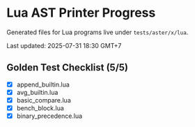 # Lua AST Printer Progress

Generated files for Lua programs live under `tests/aster/x/lua`.

Last updated: 2025-07-31 18:30 GMT+7

## Golden Test Checklist (5/5)
- [x] append_builtin.lua
- [x] avg_builtin.lua
- [x] basic_compare.lua
- [x] bench_block.lua
- [x] binary_precedence.lua
